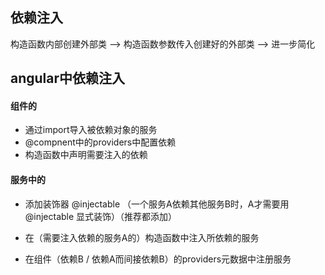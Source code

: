 ## 依赖注入
构造函数内部创建外部类 --> 构造函数参数传入创建好的外部类  --> 进一步简化

## angular中依赖注入
#### 组件的
- 通过import导入被依赖对象的服务
- @compnent中的providers中配置依赖
- 构造函数中声明需要注入的依赖  
#### 服务中的
- 添加装饰器 @injectable （一个服务A依赖其他服务B时，A才需要用@injectable 显式装饰）（推荐都添加）

- 在（需要注入依赖的服务A的）构造函数中注入所依赖的服务

- 在组件（依赖B / 依赖A而间接依赖B）的providers元数据中注册服务

